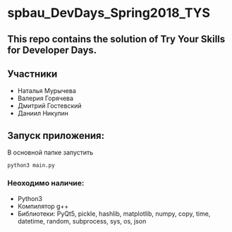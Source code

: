 # spbau_DevDays_Spring2018_TYS
This repo contains the solution of Try Your Skills for Developer Days.
-----------------------------------------------------------------
## Участники
+ Наталья Мурычева
+ Валерия Горячева
+ Дмитрий Гостевский
+ Даниил Никулин

## Запуск приложения:

 В основной папке запустить

  ```python3 main.py```

### Неоходимо наличие:

+ Python3
+ Компилятор g++
+ Библиотеки: PyQt5, pickle, hashlib, matplotlib, numpy, copy, time, datetime, random, subprocess, sys, os, json
